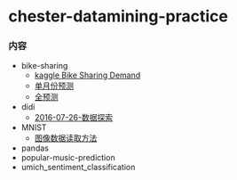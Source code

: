 # chester-datamining-practice

### 内容

- bike-sharing
    - [kaggle Bike Sharing Demand](https://www.kaggle.com/c/bike-sharing-demand/)
    - [单月份预测](2016-10-24-train_predict_single_month.ipynb)
    - [全预测](2016-10-25-train_predict.ipynb)
- didi
    - [2016-07-26-数据探索](2016-07-26-数据探索.ipynb)
- MNIST
    - [图像数据读取方法](read_image.py)
- pandas
- popular-music-prediction
- umich_sentiment_classification
